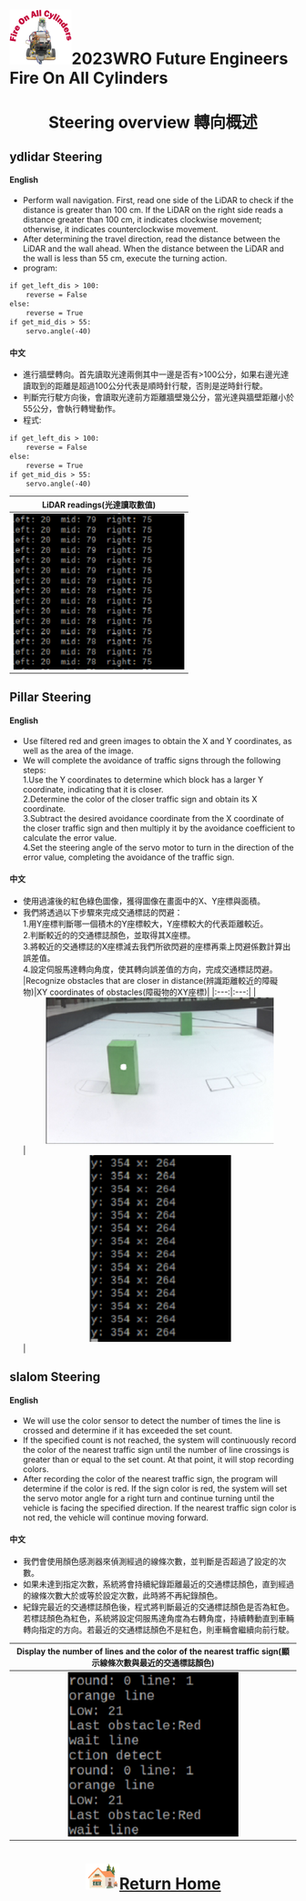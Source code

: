![LOGO](../../other/img/logo.png)2023WRO Future Engineers Fire On All Cylinders  
====
# <div align="center">Steering overview 轉向概述</div> 

## ydlidar Steering

#### English

- Perform wall navigation. First, read one side of the LiDAR to check if the distance is greater than 100 cm. If the LiDAR on the right side reads a distance greater than 100 cm, it indicates clockwise movement; otherwise, it indicates counterclockwise movement.
- After determining the travel direction, read the distance between the LiDAR and the wall ahead. When the distance between the LiDAR and the wall is less than 55 cm, execute the turning action.
- program:
```
if get_left_dis > 100:
    reverse = False
else:
    reverse = True
if get_mid_dis > 55:
    servo.angle(-40)
```

#### 中文

- 進行牆壁轉向。首先讀取光達兩側其中一邊是否有>100公分，如果右邊光達讀取到的距離是超過100公分代表是順時針行駛，否則是逆時針行駛。
- 判斷完行駛方向後，會讀取光達前方距離牆壁幾公分，當光達與牆壁距離小於55公分，會執行轉彎動作。
- 程式:  
```
if get_left_dis > 100:
    reverse = False
else:
    reverse = True
if get_mid_dis > 55:
    servo.angle(-40)
```
|LiDAR readings(光達讀取數值)|
|:---:|
|<div align="center"> <img src="./img/read_lidar.png" width="300" alt="Detecting_nearby_obstacles"></div>|

## Pillar Steering

#### English

- Use filtered red and green images to obtain the X and Y coordinates, as well as the area of the image.  
- We will complete the avoidance of traffic signs through the following steps:  
 1.Use the Y coordinates to determine which block has a larger Y coordinate, indicating that it is closer.  
 2.Determine the color of the closer traffic sign and obtain its X coordinate.  
 3.Subtract the desired avoidance coordinate from the X coordinate of the closer  traffic sign and then multiply it by the avoidance coefficient to calculate the error value.  
 4.Set the steering angle of the servo motor to turn in the direction of the error value, completing the avoidance of the traffic sign.

#### 中文

- 使用過濾後的紅色綠色圖像，獲得圖像在畫面中的X、Y座標與面積。  
- 我們將透過以下步驟來完成交通標誌的閃避：  
  1.用Y座標判斷哪一個積木的Y座標較大，Y座標較大的代表距離較近。  
  2.判斷較近的的交通標誌顏色，並取得其X座標。  
  3.將較近的交通標誌的X座標減去我們所欲閃避的座標再乘上閃避係數計算出誤差值。  
  4.設定伺服馬達轉向角度，使其轉向誤差值的方向，完成交通標誌閃避。
  |Recognize obstacles that are closer in distance(辨識距離較近的障礙物)|XY coordinates of obstacles(障礙物的XY座標)|
  |:---:|:---:|
  |<div align="center"> <img src="./img/Detecting_nearby_obstacles.png" width="400" alt="Detecting_nearby_obstacles"></div>|<div align="center"> <img src="./img/Obstacle_XY_coordinates.png" width="250" alt="Obstacle_XY_coordinates"></div>|

  

## slalom Steering

#### English


- We will use the color sensor to detect the number of times the line is crossed and determine if it has exceeded the set count.
- If the specified count is not reached, the system will continuously record the color of the nearest traffic sign until the number of line crossings is greater than or equal to the set count. At that point, it will stop recording colors.
- After recording the color of the nearest traffic sign, the program will determine if the color is red. If the sign color is red, the system will set the servo motor angle for a right turn and continue turning until the vehicle is facing the specified direction. If the nearest traffic sign color is not red, the vehicle will continue moving forward.

#### 中文

- 我們會使用顏色感測器來偵測經過的線條次數，並判斷是否超過了設定的次數。
- 如果未達到指定次數，系統將會持續紀錄距離最近的交通標誌顏色，直到經過的線條次數大於或等於設定次數，此時將不再紀錄顏色。
- 紀錄完最近的交通標誌顏色後，程式將判斷最近的交通標誌顏色是否為紅色。若標誌顏色為紅色，系統將設定伺服馬達角度為右轉角度，持續轉動直到車輛轉向指定的方向。若最近的交通標誌顏色不是紅色，則車輛會繼續向前行駛。

|Display the number of lines and the color of the nearest traffic sign(顯示線條次數與最近的交通標誌顏色)|
|:---:|
|<div align="center"> <img src="./img/detect_last_obstacle.png" width="300" alt="Obstacle_XY_coordinates"></div>|

# <div align="center">![HOME](../../other/img/Home.png)[Return Home](../../)</div>  


